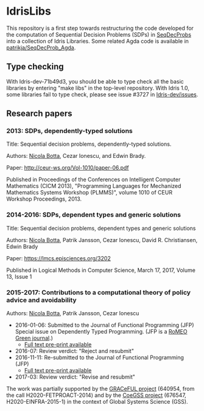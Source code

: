# IdrisLibs

This repository is a first step towards restructuring the code developed
for the computation of Sequential Decision Problems (SDPs) in
[SeqDecProbs](https://github.com/nicolabotta/SeqDecProbs) into a
collection of Idris Libraries. Some related Agda code is available in
[patrikja/SeqDecProb_Agda](https://github.com/patrikja/SeqDecProb_Agda).

## Type checking

With Idris-dev-71b49d3, you should be able to type check all the basic
libraries by entering "make libs" in the top-level repository. With
Idris 1.0, some libraries fail to type check, please see issue #3727 in
[Idris-dev/issues](https://github.com/idris-lang/Idris-dev/issues).


## Research papers

### 2013: SDPs, dependently-typed solutions

Title: Sequential decision problems, dependently-typed solutions.

Authors: [Nicola Botta](https://www.pik-potsdam.de/members/botta/publications), Cezar Ionescu, and Edwin Brady.

Paper: http://ceur-ws.org/Vol-1010/paper-06.pdf

Published in Proceedings of the Conferences on Intelligent Computer
  Mathematics (CICM 2013), "Programming Languages for Mechanized Mathematics
  Systems Workshop (PLMMS)", volume 1010 of CEUR Workshop Proceedings, 2013.

### 2014-2016: SDPs, dependent types and generic solutions

Title: Sequential decision problems, dependent types and generic solutions

Authors: [Nicola Botta](https://www.pik-potsdam.de/members/botta/publications), Patrik Jansson, Cezar Ionescu, David R. Christiansen, Edwin Brady

Paper: https://lmcs.episciences.org/3202

Published in Logical Methods in Computer Science, March 17, 2017, Volume 13, Issue 1

### 2015-2017: Contributions to a computational theory of policy advice and avoidability

Authors: [Nicola Botta](https://www.pik-potsdam.de/members/botta/publications), Patrik Jansson, Cezar Ionescu

* 2016-01-06: Submitted to the Journal of Functional Programming (JFP) Special issue on Dependently Typed Programming. (JFP is a [RoMEO Green journal](http://www.sherpa.ac.uk/romeo/search.php?issn=0956-7968).)
    * [Full text pre-print available](http://www.cse.chalmers.se/~patrikj/papers/CompTheoryPolicyAdviceAvoidability_JFP_2016_preprint.pdf)
* 2016-07: Review verdict: "Reject and resubmit"
* 2016-11-11: Re-submitted to the Journal of Functional Programming (JFP)
    * [Full text pre-print available](http://www.cse.chalmers.se/~patrikj/papers/CompTheoryPolicyAdviceAvoidability_JFP_2016-11_preprint.pdf)
* 2017-03: Review verdict: "Revise and resubmit"

The work was partially supported by the
[GRACeFUL project](https://www.graceful-project.eu/)
(640954, from the call H2020-FETPROACT-2014) and by the
[CoeGSS project](http://coegss.eu/)
(676547, H2020-EINFRA-2015-1) in the context of
Global Systems Science (GSS).